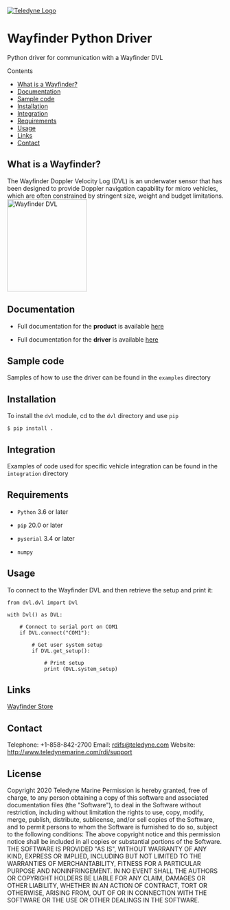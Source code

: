 [![Teledyne Logo](images/TeledyneLogo.png)](teledynemarine.com)


# Wayfinder Python Driver
Python driver for communication with a Wayfinder DVL

Contents
* [What is a Wayfinder?](https://github.com/Teledyne-Marine/Wayfinder#What-is-a-Wayfinder?)
* [Documentation](https://github.com/Teledyne-Marine/Wayfinder#Documentation)
* [Sample code](https://github.com/Teledyne-Marine/Wayfinder#Sample-code)
* [Installation](https://github.com/Teledyne-Marine/Wayfinder#Installation)
* [Integration](https://github.com/Teledyne-Marine/Wayfinder#Integration)
* [Requirements](https://github.com/Teledyne-Marine/Wayfinder#Requirements)
* [Usage](https://github.com/Teledyne-Marine/Wayfinder#Usage)
* [Links](https://github.com/Teledyne-Marine/Wayfinder#Links)
* [Contact](https://github.com/Teledyne-Marine/Wayfinder#Contact)


## What is a Wayfinder?
The Wayfinder Doppler Velocity Log (DVL) is an underwater sensor that has been designed to provide Doppler navigation capability for micro vehicles, which are often constrained by stringent size, weight and budget limitations.
<img src="images/wayfinder.png" alt="Wayfinder DVL" width="186" height="214">

## Documentation

* Full documentation for the **product** is available [here](https://teledynerdi.myshopify.com#Documentation)

* Full documentation for the **driver** is available [here](https://teledynerdi.myshopify.com/pages/wayfinder-driver-index)

## Sample code
Samples of how to use the driver can be found in the `examples` directory

## Installation
To install the `dvl` module, cd to the `dvl` directory and use `pip`

    $ pip install .

## Integration
Examples of code used for specific vehicle integration can be found in the `integration` directory

## Requirements

* `Python` 3.6 or later

* `pip` 20.0 or later

* `pyserial` 3.4 or later

* `numpy`

## Usage
To connect to the Wayfinder DVL and then retrieve the setup and print it:

    from dvl.dvl import Dvl

    with Dvl() as DVL:

        # Connect to serial port on COM1
        if DVL.connect("COM1"):

            # Get user system setup
            if DVL.get_setup():

                # Print setup
                print (DVL.system_setup)


## Links
[Wayfinder Store](https://teledynerdi.myshopify.com/)

## Contact
Telephone: +1-858-842-2700
Email: rdifs@teledyne.com
Website: http://www.teledynemarine.com/rdi/support

## License
Copyright 2020 Teledyne Marine
Permission is hereby granted, free of charge, to any person obtaining a copy of this software and associated documentation files (the "Software"), to deal in the Software without restriction, including without limitation the rights to use, copy, modify, merge, publish, distribute, sublicense, and/or sell copies of the Software, and to permit persons to whom the Software is furnished to do so, subject to the following conditions:
The above copyright notice and this permission notice shall be included in all copies or substantial portions of the Software.
THE SOFTWARE IS PROVIDED "AS IS", WITHOUT WARRANTY OF ANY KIND, EXPRESS OR IMPLIED, INCLUDING BUT NOT LIMITED TO THE WARRANTIES OF MERCHANTABILITY, FITNESS FOR A PARTICULAR PURPOSE AND NONINFRINGEMENT. IN NO EVENT SHALL THE AUTHORS OR COPYRIGHT HOLDERS BE LIABLE FOR ANY CLAIM, DAMAGES OR OTHER LIABILITY, WHETHER IN AN ACTION OF CONTRACT, TORT OR OTHERWISE, ARISING FROM, OUT OF OR IN CONNECTION WITH THE SOFTWARE OR THE USE OR OTHER DEALINGS IN THE SOFTWARE.
